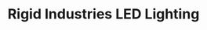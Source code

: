 ---
title: "Rigid Industries LED Lighting"
url: /gilbert/rigid-industries-led-lighting/
shop: Lampen
---